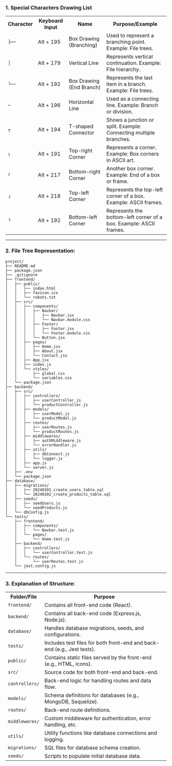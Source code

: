### 1. Special Characters Drawing List

<table>
  <tr>
    <th>Character</th>
    <th>Keyboard Input</th>
    <th>Name</th>
    <th>Purpose/Example</th>
  </tr>
  <tr>
    <td><code>├──</code></td>
    <td>Alt + 195</td>
    <td>Box Drawing (Branching)</td>
    <td>Used to represent a branching point. Example: File trees.</td>
  </tr>
  <tr>
    <td><code>│</code></td>
    <td>Alt + 179</td>
    <td>Vertical Line</td>
    <td>Represents vertical continuation. Example: File hierarchy.</td>
  </tr>
  <tr>
    <td><code>└──</code></td>
    <td>Alt + 192</td>
    <td>Box Drawing (End Branch)</td>
    <td>Represents the last item in a branch. Example: File trees.</td>
  </tr>
  <tr>
    <td><code>─</code></td>
    <td>Alt + 196</td>
    <td>Horizontal Line</td>
    <td>Used as a connecting line. Example: Branch or division.</td>
  </tr>
  <tr>
    <td><code>┬</code></td>
    <td>Alt + 194</td>
    <td>T-shaped Connector</td>
    <td>Shows a junction or split. Example: Connecting multiple branches.</td>
  </tr>
  <tr>
    <td><code>┐</code></td>
    <td>Alt + 191</td>
    <td>Top-right Corner</td>
    <td>Represents a corner. Example: Box corners in ASCII art.</td>
  </tr>
  <tr>
    <td><code>┘</code></td>
    <td>Alt + 217</td>
    <td>Bottom-right Corner</td>
    <td>Another box corner. Example: End of a box or frame.</td>
  </tr>
  <tr>
    <td><code>┌</code></td>
    <td>Alt + 218</td>
    <td>Top-left Corner</td>
    <td>Represents the top-left corner of a box. Example: ASCII frames.</td>
  </tr>
  <tr>
    <td><code>└</code></td>
    <td>Alt + 192</td>
    <td>Bottom-left Corner</td>
    <td>Represents the bottom-left corner of a box. Example: ASCII frames.</td>
  </tr>
</table>

---

### 2. File Tree Representation:

```
project/
├── README.md
├── package.json
├── .gitignore
├── frontend/
│   ├── public/
│   │   ├── index.html
│   │   ├── favicon.ico
│   │   └── robots.txt
│   ├── src/
│   │   ├── components/
│   │   │   ├── Navbar/
│   │   │   │   ├── Navbar.jsx
│   │   │   │   └── Navbar.module.css
│   │   │   ├── Footer/
│   │   │   │   ├── Footer.jsx
│   │   │   │   └── Footer.module.css
│   │   │   └── Button.jsx
│   │   ├── pages/
│   │   │   ├── Home.jsx
│   │   │   ├── About.jsx
│   │   │   └── Contact.jsx
│   │   ├── App.jsx
│   │   ├── index.js
│   │   └── styles/
│   │       ├── global.css
│   │       └── variables.css
│   └── package.json
├── backend/
│   ├── src/
│   │   ├── controllers/
│   │   │   ├── userController.js
│   │   │   └── productController.js
│   │   ├── models/
│   │   │   ├── userModel.js
│   │   │   └── productModel.js
│   │   ├── routes/
│   │   │   ├── userRoutes.js
│   │   │   └── productRoutes.js
│   │   ├── middlewares/
│   │   │   ├── authMiddleware.js
│   │   │   └── errorHandler.js
│   │   ├── utils/
│   │   │   ├── dbConnect.js
│   │   │   └── logger.js
│   │   ├── app.js
│   │   └── server.js
│   ├── .env
│   └── package.json
├── database/
│   ├── migrations/
│   │   ├── 20240101_create_users_table.sql
│   │   └── 20240102_create_products_table.sql
│   ├── seeds/
│   │   ├── seedUsers.js
│   │   └── seedProducts.js
│   └── dbConfig.js
└── tests/
    ├── frontend/
    │   ├── components/
    │   │   └── Navbar.test.js
    │   └── pages/
    │       └── Home.test.js
    ├── backend/
    │   ├── controllers/
    │   │   └── userController.test.js
    │   └── routes/
    │       └── userRoutes.test.js
    └── jest.config.js
```

---

### 3. Explanation of Structure:

<table>
  <tr>
    <th>Folder/File</th>
    <th>Purpose</th>
  </tr>
  <tr>
    <td><code>frontend/</code></td>
    <td>Contains all front-end code (React).</td>
  </tr>
  <tr>
    <td><code>backend/</code></td>
    <td>Contains all back-end code (Express.js, Node.js).</td>
  </tr>
  <tr>
    <td><code>database/</code></td>
    <td>Handles database migrations, seeds, and configurations.</td>
  </tr>
  <tr>
    <td><code>tests/</code></td>
    <td>Includes test files for both front-end and back-end (e.g., Jest tests).</td>
  </tr>
  <tr>
    <td><code>public/</code></td>
    <td>Contains static files served by the front-end (e.g., HTML, icons).</td>
  </tr>
  <tr>
    <td><code>src/</code></td>
    <td>Source code for both front-end and back-end.</td>
  </tr>
  <tr>
    <td><code>controllers/</code></td>
    <td>Back-end logic for handling routes and data flow.</td>
  </tr>
  <tr>
    <td><code>models/</code></td>
    <td>Schema definitions for databases (e.g., MongoDB, Sequelize).</td>
  </tr>
  <tr>
    <td><code>routes/</code></td>
    <td>Back-end route definitions.</td>
  </tr>
  <tr>
    <td><code>middlewares/</code></td>
    <td>Custom middleware for authentication, error handling, etc.</td>
  </tr>
  <tr>
    <td><code>utils/</code></td>
    <td>Utility functions like database connections and logging.</td>
  </tr>
  <tr>
    <td><code>migrations/</code></td>
    <td>SQL files for database schema creation.</td>
  </tr>
  <tr>
    <td><code>seeds/</code></td>
    <td>Scripts to populate initial database data.</td>
  </tr>
</table>

